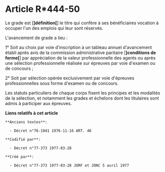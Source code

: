 # Article R*444-50

Le grade est [**]définition[**] le titre qui confère à ses bénéficiaires vocation à occuper l'un des emplois qui leur sont
réservés.

L'avancement de grade a lieu :

1° Soit au choix par voie d'inscription à un tableau annuel d'avancement établi après avis de la commission administrative
paritaire [**]conditions de forme[**] par appréciation de la valeur professionnelle des agents ou après une sélection
professionnelle réalisée sur épreuves par voie d'examen ou de concours ;

2° Soit par sélection opérée exclusivement par voie d'épreuves professionnelles sous forme d'examen ou de concours.

Les statuts particuliers de chaque corps fixent les principes et les modalités de la sélection, et notamment les grades et
échelons dont les titulaires sont admis à participer aux épreuves.

**Liens relatifs à cet article**

	**Anciens textes**:

	  - Décret n°76-1041 1976-11-16 ART. 46

	**Codifié par**:

	  - Décret n°77-373 1977-03-28

	**Créé par**:

	  - Décret n°77-373 1977-03-28 JORF et JONC 5 avril 1977
